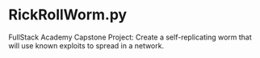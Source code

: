 # RickRollWorm.py
FullStack Academy Capstone Project: Create a self-replicating worm that will use known exploits to spread in a network.
